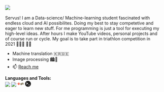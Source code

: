 <!-- ### Hi, lads! <img src="https://media.giphy.com/media/hvRJCLFzcasrR4ia7z/giphy.gif" width="25px"> -->
<img src="https://media-exp1.licdn.com/dms/image/C5616AQEd23Ua_DhKDg/profile-displaybackgroundimage-shrink_350_1400/0/1613521737846?e=1642032000&v=beta&t=eMQ5qXt5BtnA4yyrBdCbqrAokhHXl1y7Y4ZW8HsYucw">

Servus! I am a Data-science/ Machine-learning student fascinated with endless cloud and AI possibilites. Doing my best to stay competetive and eager to learn new stuff. For me programming is just a tool for executing my high-level ideas. After hours I make YouTube videos, personal projects and of course run or cycle. My goal is to take part in triathlon competition in 2021 🥈🏃‍♂️ 🚴‍♀️

- Machine translation 🇰🇷🇩🇪
- Image processing 🏙📸
- 📫 [Reach me](https://www.szymonrucinski.pl)

**Languages and Tools:**  
<code><img height="20" src="https://github.com/abranhe/programming-languages-logos/blob/master/src/python/python.png"></code>
<code><img height="20" src="https://github.com/abranhe/programming-languages-logos/blob/master/src/r/r.png"></code>
<code><img height="20" src="https://raw.githubusercontent.com/github/explore/80688e429a7d4ef2fca1e82350fe8e3517d3494d/topics/git/git.png"></code>
<code><img height="20" src="https://raw.githubusercontent.com/github/explore/80688e429a7d4ef2fca1e82350fe8e3517d3494d/topics/terminal/terminal.png"></code>

